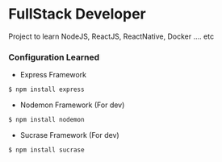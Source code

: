 # FullStack Developer
Project to learn NodeJS, ReactJS, ReactNative, Docker .... etc

### Configuration Learned

* Express Framework
```sh
$ npm install express
```

* Nodemon Framework (For dev)
```sh
$ npm install nodemon
```

* Sucrase Framework (For dev)
```sh
$ npm install sucrase
```



